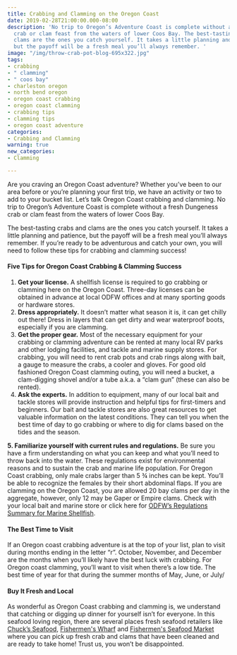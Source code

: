 ```yaml
---
title: Crabbing and Clamming on the Oregon Coast
date: 2019-02-28T21:00:00.000-08:00
description: 'No trip to Oregon’s Adventure Coast is complete without a fresh Dungeness
  crab or clam feast from the waters of lower Coos Bay. The best-tasting crabs and
  clams are the ones you catch yourself. It takes a little planning and patience,
  but the payoff will be a fresh meal you’ll always remember. '
image: "/img/throw-crab-pot-blog-695x322.jpg"
tags:
- crabbing
- " clamming"
- " coos bay"
- charleston oregon
- north bend oregon
- oregon coast crabbing
- oregon coast clamming
- crabbing tips
- clamming tips
- oregon coast adventure
categories:
- Crabbing and Clamming
warning: true
new_categories:
- Clamming

---
```

Are you craving an Oregon Coast adventure? Whether you’ve been to our area before or you’re planning your first trip, we have an activity or two to add to your bucket list. Let’s talk Oregon Coast crabbing and clamming. No trip to Oregon’s Adventure Coast is complete without a fresh Dungeness crab or clam feast from the waters of lower Coos Bay.

The best-tasting crabs and clams are the ones you catch yourself. It takes a little planning and patience, but the payoff will be a fresh meal you’ll always remember. If you’re ready to be adventurous and catch your own, you will need to follow these tips for crabbing and clamming success!

#### Five Tips for Oregon Coast Crabbing & Clamming Success

1. **Get your license.** A shellfish license is required to go crabbing or clamming here on the Oregon Coast. Three-day licenses can be obtained in advance at local ODFW offices and at many sporting goods or hardware stores.
2. **Dress appropriately.** It doesn’t matter what season it is, it can get chilly out there! Dress in layers that can get dirty and wear waterproof boots, especially if you are clamming.
3. **Get the proper gear.** Most of the necessary equipment for your crabbing or clamming adventure can be rented at many local RV parks and other lodging facilities, and tackle and marine supply stores. For crabbing, you will need to rent crab pots and crab rings along with bait, a gauge to measure the crabs, a cooler and gloves. For good old fashioned Oregon Coast clamming outing, you will need a bucket, a clam-digging shovel and/or a tube a.k.a. a “clam gun” (these can also be rented).
4. **Ask the experts.** In addition to equipment, many of our local bait and tackle stores will provide instruction and helpful tips for first-timers and beginners. Our bait and tackle stores are also great resources to get valuable information on the latest conditions. They can tell you when the best time of day to go crabbing or where to dig for clams based on the tides and the season.

**5. Familiarize yourself with current rules and regulations.** Be sure you have a firm understanding on what you can keep and what you’ll need to throw back into the water. These regulations exist for environmental reasons and to sustain the crab and marine life population. For Oregon Coast crabbing, only male crabs larger than 5 ¾ inches can be kept. You’ll be able to recognize the females by their short abdominal flaps. If you are clamming on the Oregon Coast, you are allowed 20 bay clams per day in the aggregate, however, only 12 may be Gaper or Empire clams. Check with your local bait and marine store or click here for [ODFW’s Regulations Summary for Marine Shellfish](https://www.dfw.state.or.us/mrp/shellfish/regulations.asp).

#### The Best Time to Visit

If an Oregon coast crabbing adventure is at the top of your list, plan to visit during months ending in the letter “r”. October, November, and December are the months when you’ll likely have the best luck with crabbing. For Oregon coast clamming, you’ll want to visit when there’s a low tide. The best time of year for that during the summer months of May, June, or July/

#### Buy It Fresh and Local

As wonderful as Oregon Coast crabbing and clamming is, we understand that catching or digging up dinner for yourself isn’t for everyone. In this seafood loving region, there are several places fresh seafood retailers like [Chuck’s Seafood](https://www.chucksseafood.com/), [Fishermen's Wharf](https://charlestonoregonmerchants.com/merchants_directory/fishermans-wharf-floating-seafood-market/) and [Fishermen's Seafood Market](http://fishermensseafoodmarket.com/) where you can pick up fresh crab and clams that have been cleaned and are ready to take home! Trust us, you won’t be disappointed.